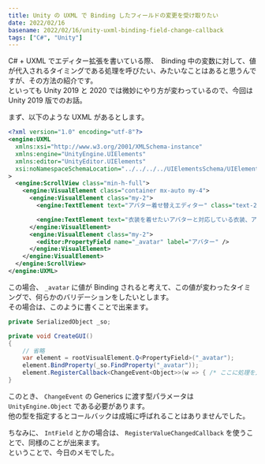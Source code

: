 ```yaml
---
title: Unity の UXML で Binding したフィールドの変更を受け取りたい
date: 2022/02/16
basename: 2022/02/16/unity-uxml-binding-field-change-callback
tags: ["C#", "Unity"]
---
```


C# + UXML でエディター拡張を書いている際、　Binding 中の変数に対して、値が代入されるタイミングである処理を呼びたい、みたいなことはあると思うんですが、その方法の紹介です。  
といっても Unity 2019 と 2020 では微妙にやり方が変わっているので、今回は Unity 2019 版でのお話。

まず、以下のような UXML があるとします。

```xml
<?xml version="1.0" encoding="utf-8"?>
<engine:UXML
  xmlns:xsi="http://www.w3.org/2001/XMLSchema-instance"
  xmlns:engine="UnityEngine.UIElements"
  xmlns:editor="UnityEditor.UIElements"
  xsi:noNamespaceSchemaLocation="../../../../UIElementsSchema/UIElements.xsd"
>
  <engine:ScrollView class="min-h-full">
    <engine:VisualElement class="container mx-auto my-4">
      <engine:VisualElement class="my-2">
        <engine:TextElement text="アバター着せ替えエディター" class="text-2xl mb-2" />

        <engine:TextElement text="衣装を着せたいアバターと対応している衣装、アクセサリーなどを簡単に着せ替え、調節することが出来ます。" class="text-lg" />
      </engine:VisualElement>
      <engine:VisualElement class="my-2">
        <editor:PropertyField name="_avatar" label="アバター" />
      </engine:VisualElement>
    </engine:VisualElement>
  </engine:ScrollView>
</engine:UXML>
```

この場合、 `_avatar` に値が Binding されると考えて、この値が変わったタイミングで、何らかのバリデーションをしたいとします。  
その場合は、このように書くことで出来ます。

```csharp
private SerializedObject _so;

private void CreateGUI()
{
    // 省略
    var element = rootVisualElement.Q<PropertyField>("_avatar");
    element.BindProperty(_so.FindProperty("_avatar"));
    element.RegisterCallback<ChangeEvent<Object>>(w => { /* ここに処理を入れる */});
}
```

このとき、 `ChangeEvent` の Generics に渡す型パラメータは `UnityEngine.Object` である必要があります。  
他の型を指定するとコールバックは成城に呼ばれることはありませんでした。

ちなみに、 `IntField` とかの場合は、 `RegisterValueChangedCallback` を使うことで、同様のことが出来ます。  
ということで、今日のメモでした。